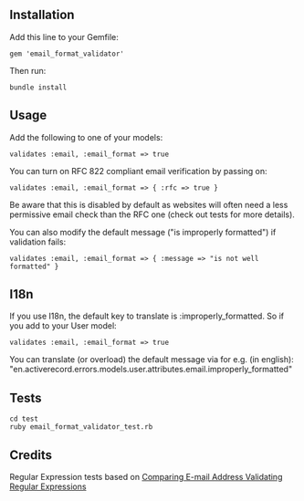 Installation
------------

Add this line to your Gemfile:

    gem 'email_format_validator'
    
Then run:

    bundle install
    
Usage
-----

Add the following to one of your models:

    validates :email, :email_format => true
    
You can turn on RFC 822 compliant email verification by passing on:

    validates :email, :email_format => { :rfc => true }

Be aware that this is disabled by default as websites will often need a less permissive email check than the RFC one (check out tests for more details).

You can also modify the default message ("is improperly formatted") if validation fails:

    validates :email, :email_format => { :message => "is not well formatted" }

I18n
----

If you use I18n, the default key to translate is :improperly_formatted. So if you add to your User model:

    validates :email, :email_format => true

You can translate (or overload) the default message via for e.g. (in english): "en.activerecord.errors.models.user.attributes.email.improperly_formatted"

Tests
-----

    cd test
    ruby email_format_validator_test.rb
    
Credits
-------

Regular Expression tests based on [Comparing E-mail Address Validating Regular Expressions](http://fightingforalostcause.net/misc/2006/compare-email-regex.php)